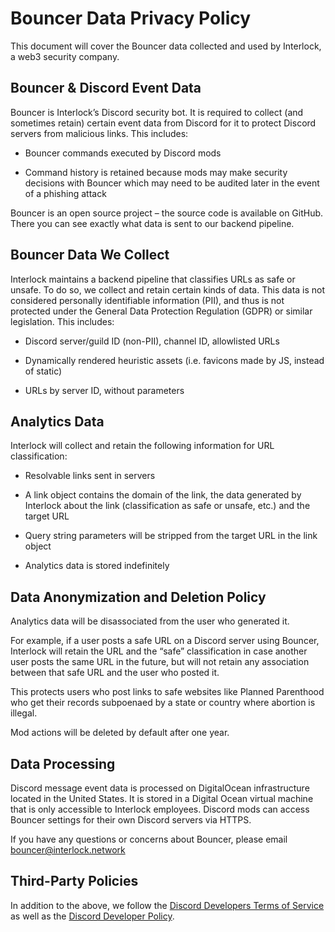 # Bouncer Data Privacy Policy
This document will cover the Bouncer data collected and used by Interlock, a web3 security company.

## Bouncer & Discord Event Data
Bouncer is Interlock’s Discord security bot. It is required to collect (and sometimes retain) certain event data from Discord for it to protect Discord servers from malicious links. This includes:

* Bouncer commands executed by Discord mods

* Command history is retained because mods may make security decisions with Bouncer which may need to be audited later in the event of a phishing attack

Bouncer is an open source project – the source code is available on GitHub. There you can see exactly what data is sent to our backend pipeline.

## Bouncer Data We Collect
Interlock maintains a backend pipeline that classifies URLs as safe or unsafe. To do so, we collect and retain certain kinds of data. This data is not considered personally identifiable information (PII), and thus is not protected under the General Data Protection Regulation (GDPR) or similar legislation. This includes:

* Discord server/guild ID (non-PII), channel ID, allowlisted URLs

* Dynamically rendered heuristic assets (i.e. favicons made by JS, instead of static)

* URLs by server ID, without parameters

## Analytics Data
Interlock will collect and retain the following information for URL classification:

* Resolvable links sent in servers

* A link object contains the domain of the link, the data generated by Interlock about the link (classification as safe or unsafe, etc.) and the target URL

* Query string parameters will be stripped from the target URL in the link object

* Analytics data is stored indefinitely

## Data Anonymization and Deletion Policy
Analytics data will be disassociated from the user who generated it.

For example, if a user posts a safe URL on a Discord server using Bouncer, Interlock will retain the URL and the “safe” classification in case another user posts the same URL in the future, but will not retain any association between that safe URL and the user who posted it.

This protects users who post links to safe websites like Planned Parenthood who get their records subpoenaed by a state or country where abortion is illegal.

Mod actions will be deleted by default after one year.

## Data Processing
Discord message event data is processed on DigitalOcean infrastructure located in the United States. It is stored in a Digital Ocean virtual machine that is only accessible to Interlock employees. Discord mods can access Bouncer settings for their own Discord servers via HTTPS.

If you have any questions or concerns about Bouncer, please email bouncer@interlock.network

## Third-Party Policies
In addition to the above, we follow the [Discord Developers Terms of Service](https://discord.com/developers/docs/policies-and-agreements/developer-terms-of-service) as well as the [Discord Developer Policy](https://discord.com/developers/docs/policies-and-agreements/developer-policy).